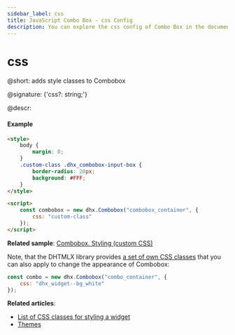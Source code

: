 ```yaml
---
sidebar_label: css
title: JavaScript Combo Box - css Config 
description: You can explore the css config of Combo Box in the documentation of the DHTMLX JavaScript UI library. Browse developer guides and API reference, try out code examples and live demos, and download a free 30-day evaluation version of DHTMLX Suite 7.
---
```


# css

@short: adds style classes to Combobox

@signature: {'css?: string;'}

@descr:
#### Example

~~~html
<style>
  	body {
        margin: 0;
    }
	.custom-class .dhx_combobox-input-box {
		border-radius: 20px;
		background: #FFF;
	}
</style>

<script>
	const combobox = new dhx.Combobox("combobox_container", {
    	css: "custom-class"
	});
</script>
~~~

**Related sample**: [Combobox. Styling (custom CSS)](https://snippet.dhtmlx.com/lldd739i)

Note, that the DHTMLX library provides [a set of own CSS classes](helpers/base_elements.md#list-of-css-classes-for-styling-a-widget) that you can also apply to change the appearance of Combobox:

~~~js
const combo = new dhx.Combobox("combo_container", {
    css: "dhx_widget--bg_white"
});
~~~

**Related articles**: 
- [List of CSS classes for styling a widget](helpers/base_elements.md#list-of-css-classes-for-styling-a-widget)
- [Themes](themes.md)
